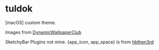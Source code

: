 # tuldok
[macOS] custom theme.

Images from [DynamicWallpaperClub](https://dynamicwallpaper.club/wallpaper/5fvf2gym6no)

SketchyBar Plugins not mine. {app_icon, app_space} Is from [hbthen3rd](https://github.com/hbthen3rd/dotfiles/tree/master/.config/sketchybar)